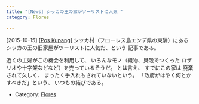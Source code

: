 ```yaml
---
title: "[News] シッカの王の家がツーリストに人気 "
category: Flores

---
```


[2015-10-15] [[Pos Kupang]](http://bit.ly/1jCQdhk)  シッカ村（フローレス島エンデ県の東隣）にある
シッカの王の旧家屋がツーリストに人気だ、という
記事である。

<!--more-->

近くの主婦がこの機会を利用して、
いろんなモノ（織物、貝殻でつくった
ロザリオや十字架などなど）を売っているそうだ。
とは言え、
すでにこの家は
廃棄されて久しく、
まったく手入れもされていないという。
「政府がはやく何とかすべきだ」という、
いつもの結びである。

- Category: [Flores](/categories.html#Flores)


